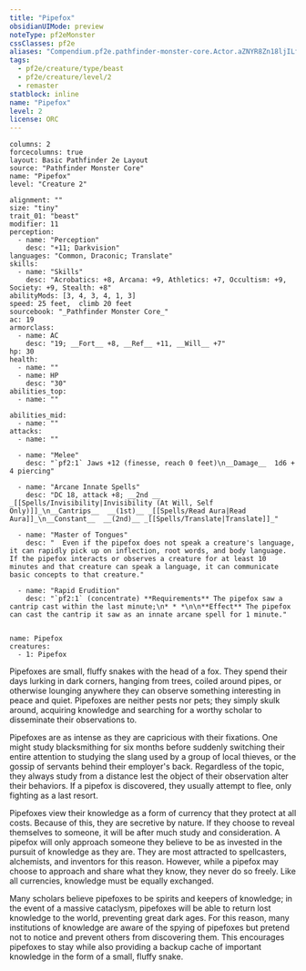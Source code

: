 ```yaml
---
title: "Pipefox"
obsidianUIMode: preview
noteType: pf2eMonster
cssClasses: pf2e
aliases: "Compendium.pf2e.pathfinder-monster-core.Actor.aZNYR8Zn18ljILfO" 
tags:
  - pf2e/creature/type/beast
  - pf2e/creature/level/2
  - remaster
statblock: inline
name: "Pipefox"
level: 2
license: ORC
---
```


```statblock
columns: 2
forcecolumns: true
layout: Basic Pathfinder 2e Layout
source: "Pathfinder Monster Core"
name: "Pipefox"
level: "Creature 2"

alignment: ""
size: "tiny"
trait_01: "beast"
modifier: 11
perception:
  - name: "Perception"
    desc: "+11; Darkvision"
languages: "Common, Draconic; Translate"
skills:
  - name: "Skills"
    desc: "Acrobatics: +8, Arcana: +9, Athletics: +7, Occultism: +9, Society: +9, Stealth: +8"
abilityMods: [3, 4, 3, 4, 1, 3]
speed: 25 feet,  climb 20 feet
sourcebook: "_Pathfinder Monster Core_"
ac: 19
armorclass:
  - name: AC
    desc: "19; __Fort__ +8, __Ref__ +11, __Will__ +7"
hp: 30
health:
  - name: ""
  - name: HP
    desc: "30"
abilities_top:
  - name: ""

abilities_mid:
  - name: ""
attacks:
  - name: ""

  - name: "Melee"
    desc: "`pf2:1` Jaws +12 (finesse, reach 0 feet)\n__Damage__  1d6 + 4 piercing"

  - name: "Arcane Innate Spells"
    desc: "DC 18, attack +8; __2nd __  _[[Spells/Invisibility|Invisibility (At Will, Self Only)]]_\n__Cantrips__  __(1st)__ _[[Spells/Read Aura|Read Aura]]_\n__Constant__  __(2nd)__ _[[Spells/Translate|Translate]]_"

  - name: "Master of Tongues"
    desc: "  Even if the pipefox does not speak a creature's language, it can rapidly pick up on inflection, root words, and body language. If the pipefox interacts or observes a creature for at least 10 minutes and that creature can speak a language, it can communicate basic concepts to that creature."

  - name: "Rapid Erudition"
    desc: "`pf2:1` (concentrate) **Requirements** The pipefox saw a cantrip cast within the last minute;\n* * *\n\n**Effect** The pipefox can cast the cantrip it saw as an innate arcane spell for 1 minute."
 
```

```encounter-table
name: Pipefox
creatures:
  - 1: Pipefox
```



Pipefoxes are small, fluffy snakes with the head of a fox. They spend their days lurking in dark corners, hanging from trees, coiled around pipes, or otherwise lounging anywhere they can observe something interesting in peace and quiet. Pipefoxes are neither pests nor pets; they simply skulk around, acquiring knowledge and searching for a worthy scholar to disseminate their observations to.

Pipefoxes are as intense as they are capricious with their fixations. One might study blacksmithing for six months before suddenly switching their entire attention to studying the slang used by a group of local thieves, or the gossip of servants behind their employer's back. Regardless of the topic, they always study from a distance lest the object of their observation alter their behaviors. If a pipefox is discovered, they usually attempt to flee, only fighting as a last resort.

Pipefoxes view their knowledge as a form of currency that they protect at all costs. Because of this, they are secretive by nature. If they choose to reveal themselves to someone, it will be after much study and consideration. A pipefox will only approach someone they believe to be as invested in the pursuit of knowledge as they are. They are most attracted to spellcasters, alchemists, and inventors for this reason. However, while a pipefox may choose to approach and share what they know, they never do so freely. Like all currencies, knowledge must be equally exchanged.

Many scholars believe pipefoxes to be spirits and keepers of knowledge; in the event of a massive cataclysm, pipefoxes will be able to return lost knowledge to the world, preventing great dark ages. For this reason, many institutions of knowledge are aware of the spying of pipefoxes but pretend not to notice and prevent others from discovering them. This encourages pipefoxes to stay while also providing a backup cache of important knowledge in the form of a small, fluffy snake.

